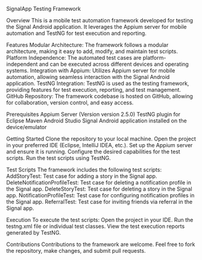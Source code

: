 SignalApp Testing Framework

Overview
This is a mobile test automation framework developed for testing the Signal Android application. It leverages the Appium server for mobile automation and TestNG for test execution and reporting.

Features
Modular Architecture: The framework follows a modular architecture, making it easy to add, modify, and maintain test scripts.
Platform Independence: The automated test cases are platform-independent and can be executed across different devices and operating systems.
Integration with Appium: Utilizes Appium server for mobile automation, allowing seamless interaction with the Signal Android application.
TestNG Integration: TestNG is used as the testing framework, providing features for test execution, reporting, and test management.
GitHub Repository: The framework codebase is hosted on GitHub, allowing for collaboration, version control, and easy access.

Prerequisites
Appium Server (Version version 2.5.0)
TestNG plugin for Eclipse
Maven 
Android Studio 
Signal Android application installed on the device/emulator

Getting Started
Clone the repository to your local machine.
Open the project in your preferred IDE (Eclipse, IntelliJ IDEA, etc.).
Set up the Appium server and ensure it is running.
Configure the desired capabilities for the test scripts.
Run the test scripts using TestNG.

Test Scripts
The framework includes the following test scripts:
AddStoryTest: Test case for adding a story in the Signal app.
DeleteNotificationProfileTest: Test case for deleting a notification profile in the Signal app.
DeleteStoryTest: Test case for deleting a story in the Signal app.
NotificationProfileTest: Test case for configuring notification profiles in the Signal app.
ReferralTest: Test case for inviting friends via referral in the Signal app.

Execution
To execute the test scripts:
Open the project in your IDE.
Run the testng.xml file or individual test classes.
View the test execution reports generated by TestNG.

Contributions
Contributions to the framework are welcome. Feel free to fork the repository, make changes, and submit pull requests.
